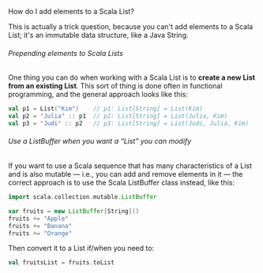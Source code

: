 How do I add elements to a Scala List?

This is actually a trick question, because you can't add elements to a Scala List; it's an immutable data structure, like a Java String.

###### Prepending elements to Scala Lists

One thing you can do when working with a Scala List is to **create a new List from an existing List**. This sort of thing is done often in functional programming, and the general approach looks like this:
```scala
val p1 = List("Kim")    // p1: List[String] = List(Kim)
val p2 = "Julia" :: p1  // p2: List[String] = List(Julia, Kim)
val p3 = "Judi" :: p2   // p3: List[String] = List(Judi, Julia, Kim)
```
###### Use a ListBuffer when you want a “List” you can modify
If you want to use a Scala sequence that has many characteristics of a List and is also mutable — i.e., you can add and remove elements in it — the correct approach is to use the Scala ListBuffer class instead, like this:
```scala
import scala.collection.mutable.ListBuffer

var fruits = new ListBuffer[String]()
fruits += "Apple"
fruits += "Banana"
fruits += "Orange"
```
Then convert it to a List if/when you need to:
```scala
val fruitsList = fruits.toList
```















